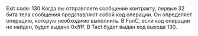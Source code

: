 Exit code: 130
Когда вы отправляете сообщение контракту, первые 32 бита тела сообщения представляют собой код операции. Он определяет операцию, которую необходимо выполнить. В FunC, если код операции не найден, будет выдано 0xffff. В Tact будет выдан код выхода 130.
